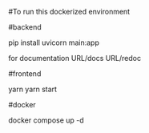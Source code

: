 #To run this dockerized environment 

#backend

pip install 
uvicorn main:app

for documentation
URL/docs 
URL/redoc 

#frontend

yarn
yarn start


#docker

docker compose up -d 
